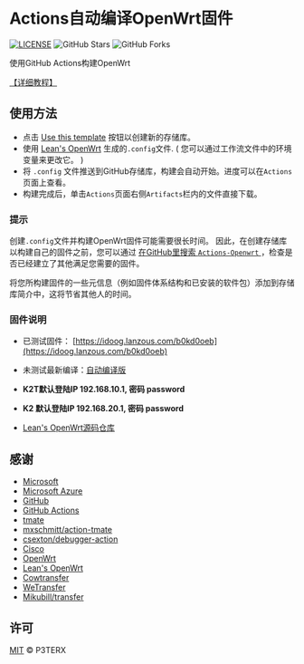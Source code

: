 # Actions自动编译OpenWrt固件

[![LICENSE](https://img.shields.io/github/license/mashape/apistatus.svg?style=flat-square&label=LICENSE)](https://github.com/P3TERX/Actions-OpenWrt/blob/master/LICENSE)
![GitHub Stars](https://img.shields.io/github/stars/P3TERX/Actions-OpenWrt.svg?style=flat-square&label=Stars&logo=github)
![GitHub Forks](https://img.shields.io/github/forks/P3TERX/Actions-OpenWrt.svg?style=flat-square&label=Forks&logo=github)

使用GitHub Actions构建OpenWrt

[【详细教程】](https://p3terx.com/archives/build-openwrt-with-github-actions.html)

## 使用方法

- 点击 [Use this template](https://github.com/P3TERX/Actions-OpenWrt/generate) 按钮以创建新的存储库。
- 使用 [Lean's OpenWrt](https://github.com/coolsnowwolf/lede) 生成的`.config`文件. ( 您可以通过工作流文件中的环境变量来更改它。 )
- 将 `.config` 文件推送到GitHub存储库，构建会自动开始。进度可以在`Actions`页面上查看。
- 构建完成后，单击`Actions`页面右侧`Artifacts`栏内的文件直接下载。

### 提示

创建`.config`文件并构建OpenWrt固件可能需要很长时间。 因此，在创建存储库以构建自己的固件之前，您可以通过 [在GitHub里搜索 `Actions-Openwrt` ](https://github.com/search?q=Actions-openwrt)，检查是否已经建立了其他满足您需要的固件。

将您所构建固件的一些元信息（例如固件体系结构和已安装的软件包）添加到存储库简介中，这将节省其他人的时间。


### 固件说明

- 已测试固件： [https://idoog.lanzous.com/b0kd0oeb](https://idoog.lanzous.com/b0kd0oeb)

- 未测试最新编译：[自动编译版](https://github.com/soyuzom/Lede-Openwrt-K2T/actions)

- **K2T默认登陆IP 192.168.10.1, 密码 password**
- **K2 默认登陆IP 192.168.20.1, 密码 password**

- [Lean's OpenWrt源码仓库](https://github.com/coolsnowwolf/lede) 


## 感谢

- [Microsoft](https://www.microsoft.com)
- [Microsoft Azure](https://azure.microsoft.com)
- [GitHub](https://github.com)
- [GitHub Actions](https://github.com/features/actions)
- [tmate](https://github.com/tmate-io/tmate)
- [mxschmitt/action-tmate](https://github.com/mxschmitt/action-tmate)
- [csexton/debugger-action](https://github.com/csexton/debugger-action)
- [Cisco](https://www.cisco.com/)
- [OpenWrt](https://github.com/openwrt/openwrt)
- [Lean's OpenWrt](https://github.com/coolsnowwolf/lede)
- [Cowtransfer](https://cowtransfer.com)
- [WeTransfer](https://wetransfer.com/)
- [Mikubill/transfer](https://github.com/Mikubill/transfer)

## 许可

[MIT](https://github.com/P3TERX/Actions-OpenWrt/blob/master/LICENSE) © P3TERX

